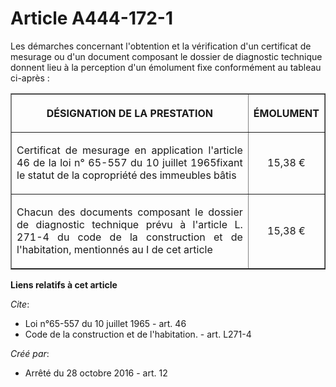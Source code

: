 # Article A444-172-1

Les  démarches concernant l'obtention et la vérification d'un certificat de  mesurage ou d'un document composant le dossier
de diagnostic technique  donnent lieu à la perception d'un émolument fixe conformément au tableau  ci-après : 

<table border="1">
      <tbody>
        <tr>
          <th>

DÉSIGNATION DE LA PRESTATION 

</th>
          <th>

ÉMOLUMENT 

</th>
        </tr>
        <tr>
          <td align="justify" valign="middle">

Certificat de mesurage en application l'article 46 de la loi n° 65-557 du 10 juillet 1965fixant le statut de la copropriété
des immeubles bâtis 

</td>
          <td align="center" valign="middle">

15,38 € 

</td>
        </tr>
        <tr>
          <td align="justify" valign="middle">

Chacun des documents composant le dossier de diagnostic technique prévu à l'article L. 271-4 du code de la construction et de
l'habitation, mentionnés au I de cet article 

</td>
          <td align="center" valign="middle">

15,38 €</td>
        </tr>
      </tbody>
    </table>

**Liens relatifs à cet article**

_Cite_:

  - Loi n°65-557 du 10 juillet 1965 - art. 46
  - Code de la construction et de l'habitation. - art. L271-4

_Créé par_:

  - Arrêté du 28 octobre 2016 - art. 12
